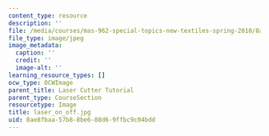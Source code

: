 ```yaml
---
content_type: resource
description: ''
file: /media/courses/mas-962-special-topics-new-textiles-spring-2010/8ae8fbaa57b88be688d69ffbc9c04bdd_laser_on_off.jpg
file_type: image/jpeg
image_metadata:
  caption: ''
  credit: ''
  image-alt: ''
learning_resource_types: []
ocw_type: OCWImage
parent_title: Laser Cutter Tutorial
parent_type: CourseSection
resourcetype: Image
title: laser_on_off.jpg
uid: 8ae8fbaa-57b8-8be6-88d6-9ffbc9c04bdd
---
```

